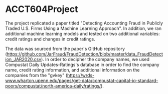 # ACCT604Project

The project replicated a paper titled "Detecting Accounting Fraud in Publicly Traded U.S. Firms Using a Machine Learning Approach". In addition, we ran additional machine learning models and tested on two additional variables: credit ratings and changes in credit ratings. 

The data was sourced from the paper's GitHub repository (https://github.com/JarFraud/FraudDetection/blob/master/data_FraudDetection_JAR2020.csv). In order to decipher the company names, we used Compustat Daily Updates-Ratings's database in order to find the company name, credit rating information, and additional information on the companies from the "gvkey" (https://wrds-www.wharton.upenn.edu/pages/get-data/compustat-capital-iq-standard-poors/compustat/north-america-daily/ratings/).


